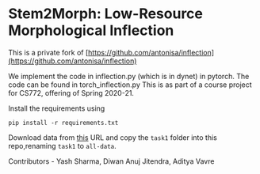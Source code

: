 # Stem2Morph: Low-Resource Morphological Inflection
This is a private fork of [https://github.com/antonisa/inflection](https://github.com/antonisa/inflection)

We implement the code in inflection.py (which is in dynet) in pytorch. The code can be found in torch_inflection.py
This is as part of a course project for CS772, offering of Spring 2020-21.

Install the requirements using
```
pip install -r requirements.txt
```

Download data from [this](https://github.com/sigmorphon/2019/tree/master/task1) URL and copy the `task1` folder into this repo,renaming `task1` to `all-data`.

Contributors - Yash Sharma, Diwan Anuj Jitendra, Aditya Vavre

